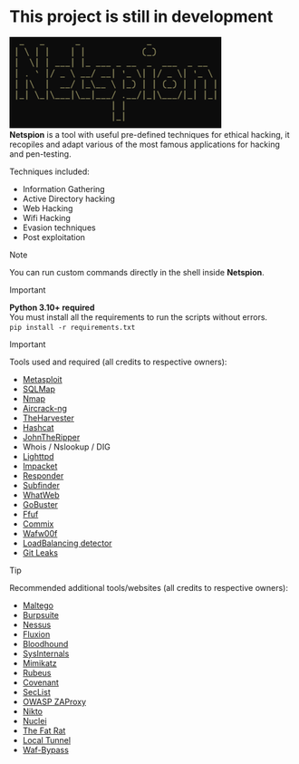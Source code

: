 # This project is still in development

![Banner](banner.gif)  
**Netspion** is a tool with useful pre-defined techniques for ethical hacking, it recopiles and adapt various of the most famous applications for hacking and pen-testing.

Techniques included:  
- Information Gathering
- Active Directory hacking
- Web Hacking
- Wifi Hacking
- Evasion techniques
- Post exploitation
  
> [!NOTE]
> You can run custom commands directly in the shell inside **Netspion**.

> [!IMPORTANT]
> **Python 3.10+ required**  
> You must install all the requirements to run the scripts without errors.  
``` pip install -r requirements.txt ```  

> [!IMPORTANT]
> Tools used and required (all credits to respective owners):
> - [Metasploit](https://www.metasploit.com/)
> - [SQLMap](https://sqlmap.org/)
> - [Nmap](https://nmap.org)
> - [Aircrack-ng](https://www.aircrack-ng.org)
> - [TheHarvester](https://github.com/laramies/theHarvester)
> - [Hashcat](https://hashcat.net/hashcat/)
> - [JohnTheRipper](https://www.openwall.com/john/)
> - Whois / Nslookup / DIG
> - [Lighttpd](https://www.lighttpd.net/)
> - [Impacket](https://github.com/fortra/impacket)
> - [Responder](https://github.com/lgandx/Responder)
> - [Subfinder](https://github.com/projectdiscovery/subfinder)
> - [WhatWeb](https://github.com/urbanadventurer/WhatWeb)
> - [GoBuster](https://github.com/OJ/gobuster)
> - [Ffuf](https://github.com/ffuf/ffuf)
> - [Commix](https://github.com/commixproject/commix)
> - [Wafw00f](https://github.com/EnableSecurity/wafw00f)
> - [LoadBalancing detector](https://github.com/craig/ge.mine.nu/blob/master/lbd/lbd.sh)
> - [Git Leaks](https://github.com/gitleaks/gitleaks)

> [!TIP]
> Recommended additional tools/websites (all credits to respective owners):
> - [Maltego](https://www.maltego.com/)
> - [Burpsuite](https://portswigger.net/burp/communitydownload)
> - [Nessus](https://www.tenable.com/products/nessus/nessus-essentials)
> - [Fluxion](https://github.com/FluxionNetwork/fluxion)
> - [Bloodhound](https://github.com/SpecterOps/BloodHound)
> - [SysInternals](https://learn.microsoft.com/en-us/sysinternals/downloads/)
> - [Mimikatz](https://github.com/ParrotSec/mimikatz)
> - [Rubeus](https://github.com/GhostPack/Rubeus)
> - [Covenant](https://github.com/cobbr/Covenant)
> - [SecList](https://github.com/danielmiessler/SecLists)
> - [OWASP ZAProxy](https://github.com/zaproxy/zaproxy)
> - [Nikto](https://github.com/sullo/nikto)
> - [Nuclei](https://github.com/projectdiscovery/nuclei)
> - [The Fat Rat](https://github.com/screetsec/TheFatRat)
> - [Local Tunnel](https://github.com/localtunnel/localtunnel)
> - [Waf-Bypass](https://waf-bypass.com/)